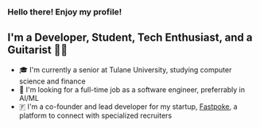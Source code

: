 ### Hello there! Enjoy my profile!

## I'm a Developer, Student, Tech Enthusiast, and a Guitarist 🎸🎸 
- 🎓 I'm currently a senior at Tulane University, studying computer science and finance 
- 💼 I'm looking for a full-time job as a software engineer, preferrably in AI/ML 
- 🇫 I'm a co-founder and lead developer for my startup, [Fastpoke](https://fastpoke.com "We're not launched yet!"), a platform to connect with specialized recruiters